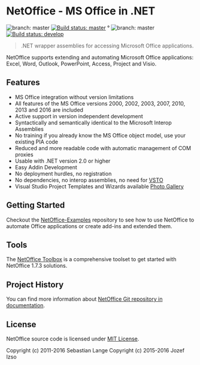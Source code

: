 # NetOffice - MS Office in .NET

![branch: master](http://img.shields.io/badge/branch-master-blue.svg?style=flat) [![Build status: master](https://ci.appveyor.com/api/projects/status/kr1qy7by3fakto3s/branch/master?svg=true)](https://ci.appveyor.com/project/jozefizso/netoffice/branch/master) ° ![branch: master](http://img.shields.io/badge/branch-develop-blue.svg?style=flat) [![Build status: develop](https://ci.appveyor.com/api/projects/status/kr1qy7by3fakto3s/branch/develop?svg=true)](https://ci.appveyor.com/project/jozefizso/netoffice/branch/develop)

> .NET wrapper assemblies for accessing Microsoft Office applications.

NetOffice supports extending and automating Microsoft Office applications: Excel, Word, Outlook,
PowerPoint, Access, Project and Visio.

## Features

* MS Office integration without version limitations
* All features of the MS Office versions 2000, 2002, 2003, 2007, 2010, 2013 and 2016 are included
* Active support in version independent development
* Syntactically and semantically identical to the Microsoft Interop Assemblies
* No training if you already know the MS Office object model, use your existing PIA code
* Reduced and more readable code with automatic management of COM proxies
* Usable with .NET version 2.0 or higher
* Easy Addin Development
* No deployment hurdles, no registration
* No dependencies, no interop assemblies, no need for [VSTO][VSTO]
* Visual Studio Project Templates and Wizards available [Photo Gallery][NetOffice Photo Gallery]

## Getting Started

Checkout the [NetOffice-Examples](https://github.com/NetOfficeFw/NetOffice-Examples) repository
to see how to use NetOffice to automate Office applications or create add-ins and extended them.

## Tools

The [NetOffice Toolbox](https://github.com/NetOfficeFw/NetOfficeToolbox) is a comprehensive
toolset to get started with NetOffice 1.7.3 solutions.

## Project History

You can find more information about [NetOffice Git repository in documentation](Documentation/History.md).

## License

NetOffice source code is licensed under [MIT License](LICENSE.txt).

Copyright (c) 2011-2016 Sebastian Lange
Copyright (c) 2015-2016 Jozef Izso


[VSTO]: http://msdn.microsoft.com/en-us/library/jj620922.aspx
[NetOffice Photo Gallery]: http://netoffice.codeplex.com/wikipage?title=ProjectWizardScreenshots_English
